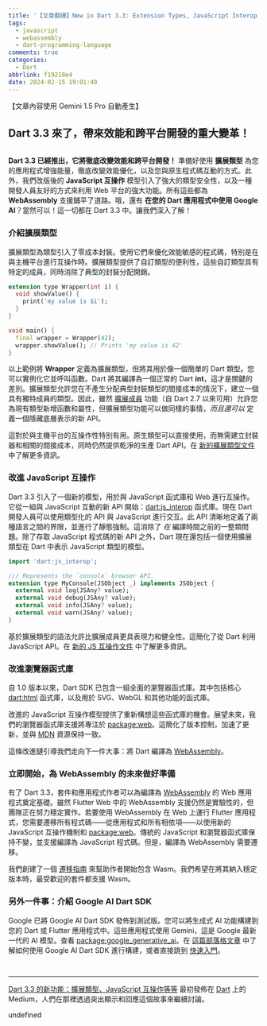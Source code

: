 ```yaml
---
title: '【文章翻譯】New in Dart 3.3: Extension Types, JavaScript Interop, and More'
tags:
  - javascript
  - webassembly
  - dart-programming-language
comments: true
categories:
  - Dart
abbrlink: f19218e4
date: 2024-02-15 19:01:49
---
```


【文章內容使用 Gemini 1.5 Pro 自動產生】

## Dart 3.3 來了，帶來效能和跨平台開發的重大變革！

<figure>
<img alt="" src="https://cdn-images-1.medium.com/max/1024/1*p4TBp0I66rJTq0LvnSuE7g.png" />
</figure>

**Dart 3.3 已經推出，它將徹底改變效能和跨平台開發！** 準備好使用 **擴展類型** 為您的應用程式增強能量，徹底改變效能優化，以及您與原生程式碼互動的方式。此外，我們改版後的 **JavaScript 互操作** 模型引入了強大的類型安全性，以及一種開發人員友好的方式來利用 Web 平台的強大功能。所有這些都為 **WebAssembly** 支援鋪平了道路。哦，還有 **在您的 Dart 應用程式中使用 Google AI**？當然可以！這一切都在 Dart 3.3 中。讓我們深入了解！

### 介紹擴展類型

擴展類型為類型引入了零成本封裝。使用它們來優化效能敏感的程式碼，特別是在與主機平台進行互操作時。擴展類型提供了自訂類型的便利性，這些自訂類型具有特定的成員，同時消除了典型的封裝分配開銷。

```dart
extension type Wrapper(int i) {
  void showValue() {
    print('my value is $i');
  }
}

void main() {
  final wrapper = Wrapper(42);
  wrapper.showValue(); // Prints 'my value is 42'
}
```

以上範例將 **Wrapper** 定義為擴展類型，但將其用於像一個簡單的 Dart 類型。您可以實例化它並呼叫函數。Dart 將其編譯為一個正常的 Dart **int**，這才是關鍵的差別。擴展類型允許您在不產生分配典型封裝類型的間接成本的情況下，建立一個具有獨特成員的類型。因此，雖然 [擴展成員](https://dart.dev/language/extension-methods) 功能（自 Dart 2.7 以來可用）允許您為現有類型新增函數和屬性，但擴展類型功能可以做同樣的事情，*而且還可以* 定義一個隱藏底層表示的新 API。

這對於與主機平台的互操作性特別有用。原生類型可以直接使用，而無需建立封裝器和相關的間接成本，同時仍然提供乾淨的生產 Dart API。在 [新的擴展類型文件](http://dart.dev/language/extension-types) 中了解更多資訊。

### 改進 JavaScript 互操作

Dart 3.3 引入了一個新的模型，用於與 JavaScript 函式庫和 Web 進行互操作。它從一組與 JavaScript 互動的新 API 開始：[dart:js_interop](https://api.dart.dev/dart-js_interop/dart-js_interop-library.html) 函式庫。現在 Dart 開發人員可以使用類型化的 API 與 JavaScript 進行交互。此 API 清晰地定義了兩種語言之間的界限，並進行了靜態強制。這消除了 *在* 編譯時間之前的一整類問題。除了存取 JavaScript 程式碼的新 API 之外，Dart 現在還包括一個使用擴展類型在 Dart 中表示 JavaScript 類型的模型。

```dart
import 'dart:js_interop';

/// Represents the `console` browser API.
extension type MyConsole(JSObject _) implements JSObject {
  external void log(JSAny? value);
  external void debug(JSAny? value);
  external void info(JSAny? value);
  external void warn(JSAny? value);
}
```

基於擴展類型的語法允許比擴展成員更具表現力和健全性。這簡化了從 Dart 利用 JavaScript API。在 [新的 JS 互操作文件](https://dart.dev/interop/js-interop) 中了解更多資訊。

### 改進瀏覽器函式庫

自 1.0 版本以來，Dart SDK 已包含一組全面的瀏覽器函式庫。其中包括核心 [dart:html](https://api.dart.dev/dart-html/dart-html-library.html) 函式庫，以及用於 SVG、WebGL 和其他功能的函式庫。

改進的 JavaScript 互操作模型提供了重新構想這些函式庫的機會。展望未來，我們的瀏覽器函式庫支援將專注於 [package:web](https://pub.dev/packages/web)。這簡化了版本控制，加速了更新，並與 [MDN](https://developer.mozilla.org/) 資源保持一致。

這條改進鏈引導我們走向下一件大事：將 Dart 編譯為 [WebAssembly](https://webassembly.org/)。

### 立即開始，為 WebAssembly 的未來做好準備

有了 Dart 3.3，套件和應用程式作者可以為編譯為 [WebAssembly](https://webassembly.org/) 的 Web 應用程式奠定基礎。雖然 Flutter Web 中的 WebAssembly 支援仍然是實驗性的，但團隊正在努力穩定實作。若要使用 WebAssembly 在 Web 上運行 Flutter 應用程式，您需要遷移所有程式碼——從應用程式和所有相依項——以使用新的 JavaScript 互操作機制和 [package:web](https://pub.dev/packages/web)。傳統的 JavaScript 和瀏覽器函式庫保持不變，並支援編譯為 JavaScript 程式碼。但是，編譯為 WebAssembly 需要遷移。

我們創建了一個 [遷移指南](https://dart.dev/go/package-web) 來幫助作者開始包含 Wasm。我們希望在將其納入穩定版本時，最受歡迎的套件都支援 Wasm。

### 另外一件事：介紹 Google AI Dart SDK

Google 已將 Google AI Dart SDK 發佈到測試版。您可以將生成式 AI 功能構建到您的 Dart 或 Flutter 應用程式中。這些應用程式使用 Gemini，這是 Google 最新一代的 AI 模型。查看 [package:google_generative_ai](https://pub.dev/packages/google_generative_ai)。在 [這篇部落格文章](https://medium.com/flutter/harness-gemini-in-your-dart-and-flutter-apps-00573e560381) 中了解如何使用 Google AI Dart SDK 進行構建，或者直接跳到 [快速入門](https://ai.google.dev/tutorials/dart_quickstart)。

<figure>
<img alt="" src="https://cdn-images-1.medium.com/max/1024/0*0DiCLVhk_ipZIHKd" />
</figure>

<img src="https://medium.com/_/stat?event=post.clientViewed&referrerSource=full_rss&postId=325bf2bf6c13" width="1" height="1" alt=""><hr><p><a href="https://medium.com/dartlang/dart-3-3-325bf2bf6c13">Dart 3.3 的新功能：擴展類型、JavaScript 互操作等等</a> 最初發佈在 <a href="https://medium.com/dartlang">Dart</a> 上的 Medium，人們在那裡透過突出顯示和回應這個故事來繼續討論。</p>


undefined